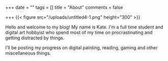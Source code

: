 +++
date = ""
tags = []
title = "About"
comments = false

+++
{{< figure src="/uploads/untitled4-1.png" height="300" >}}

Hello and welcome to my blog! My name is Kate. I'm a full time student and digital art hobbyist who spend most of my time on procrastinating and getting distracted by things.

I'll be posting my progress on digital painting, reading, gaming and other miscellaneous things.

<script type='text/javascript' src='https://ko-fi.com/widgets/widget_2.js'></script><script type='text/javascript'>kofiwidget2.init('Support Me on Ko-fi', '#29abe0', 'L3L3226RT');kofiwidget2.draw();</script> 